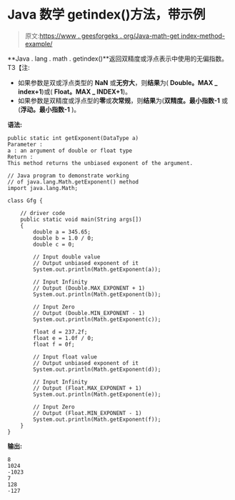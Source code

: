 # Java 数学 getindex()方法，带示例

> 原文:[https://www . geesforgeks . org/Java-math-get index-method-example/](https://www.geeksforgeeks.org/java-math-getexponent-method-example/)

**Java . lang . math . getindex()**返回双精度或浮点表示中使用的无偏指数。
T3【注:

*   如果参数是双或浮点类型的 **NaN** 或**无穷大**，则**结果**为( **Double。MAX _ index+1**)或( **Float。MAX _ INDEX+1**)。
*   如果参数是双精度或浮点型的**零**或**次常规**，则**结果**为(**双精度。最小指数-1** 或(**浮动。最小指数-1** )。

**语法:**

```
public static int getExponent(DataType a)
Parameter :
a : an argument of double or float type
Return :
This method returns the unbiased exponent of the argument.
```

```
// Java program to demonstrate working
// of java.lang.Math.getExponent() method
import java.lang.Math;

class Gfg {

    // driver code
    public static void main(String args[])
    {
        double a = 345.65;
        double b = 1.0 / 0;
        double c = 0;

        // Input double value
        // Output unbiased exponent of it
        System.out.println(Math.getExponent(a));

        // Input Infinity
        // Output (Double.MAX_EXPONENT + 1)
        System.out.println(Math.getExponent(b));

        // Input Zero
        // Output (Double.MIN_EXPONENT - 1)
        System.out.println(Math.getExponent(c));

        float d = 237.2f;
        float e = 1.0f / 0;
        float f = 0f;

        // Input float value
        // Output unbiased exponent of it
        System.out.println(Math.getExponent(d));

        // Input Infinity
        // Output (Float.MAX_EXPONENT + 1)
        System.out.println(Math.getExponent(e));

        // Input Zero
        // Output (Float.MIN_EXPONENT - 1)
        System.out.println(Math.getExponent(f));
    }
}
```

**输出:**

```
8
1024
-1023
7
128
-127

```
